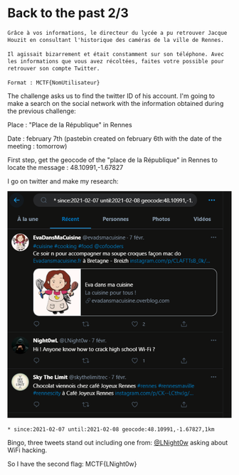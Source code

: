 # Back to the past 2/3

````
Grâce à vos informations, le directeur du lycée a pu retrouver Jacque Houzit en consultant l'historique des caméras de la ville de Rennes.

Il agissait bizarrement et était constamment sur son téléphone. Avec les informations que vous avez récoltées, faites votre possible pour retrouver son compte Twitter.

Format : MCTF{NomUtilisateur}
````

The challenge asks us to find the twitter ID of his account. I'm going to make a search on the social network with the information obtained during the previous challenge:

Place : "Place de la République" in Rennes

Date : february 7th (pastebin created on february 6th with the date of the meeting : tomorrow)

First step, get the geocode of the "place de la République" in Rennes to locate the message : 48.10991,-1.67827

I go on twitter and make my research:

![back-to-the-past-2-twitter](images/back-to-the-past-2-twitter.PNG)

````
* since:2021-02-07 until:2021-02-08 geocode:48.10991,-1.67827,1km
````

Bingo, three tweets stand out including one from: [@LNight0w](https://twitter.com/LNight0w) asking about WiFi hacking.

So I have the second flag: MCTF{LNight0w}

